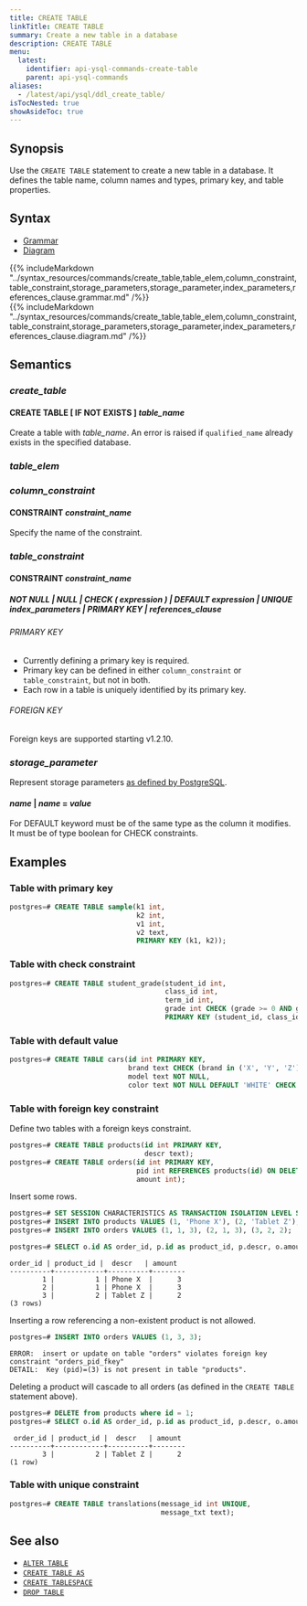 ```yaml
---
title: CREATE TABLE
linkTitle: CREATE TABLE
summary: Create a new table in a database
description: CREATE TABLE
menu:
  latest:
    identifier: api-ysql-commands-create-table
    parent: api-ysql-commands
aliases:
  - /latest/api/ysql/ddl_create_table/
isTocNested: true
showAsideToc: true
---
```


## Synopsis

Use the `CREATE TABLE` statement to create a new table in a database. It defines the table name, column names and types, primary key, and table properties.

## Syntax

<ul class="nav nav-tabs nav-tabs-yb">
  <li >
    <a href="#grammar" class="nav-link active" id="grammar-tab" data-toggle="tab" role="tab" aria-controls="grammar" aria-selected="true">
      <i class="fas fa-file-alt" aria-hidden="true"></i>
      Grammar
    </a>
  </li>
  <li>
    <a href="#diagram" class="nav-link" id="diagram-tab" data-toggle="tab" role="tab" aria-controls="diagram" aria-selected="false">
      <i class="fas fa-project-diagram" aria-hidden="true"></i>
      Diagram
    </a>
  </li>
</ul>

<div class="tab-content">
  <div id="grammar" class="tab-pane fade show active" role="tabpanel" aria-labelledby="grammar-tab">
    {{% includeMarkdown "../syntax_resources/commands/create_table,table_elem,column_constraint,table_constraint,storage_parameters,storage_parameter,index_parameters,references_clause.grammar.md" /%}}
  </div>
  <div id="diagram" class="tab-pane fade" role="tabpanel" aria-labelledby="diagram-tab">
    {{% includeMarkdown "../syntax_resources/commands/create_table,table_elem,column_constraint,table_constraint,storage_parameters,storage_parameter,index_parameters,references_clause.diagram.md" /%}}
  </div>
</div>

## Semantics

### *create_table*

#### CREATE TABLE [ IF NOT EXISTS ] *table_name*

Create a table with *table_name*. An error is raised if `qualified_name` already exists in the specified database.

### *table_elem*

### *column_constraint*

#### CONSTRAINT *constraint_name*

Specify the name of the constraint.

### *table_constraint*

#### CONSTRAINT *constraint_name*

##### NOT NULL | NULL | CHECK ( *expression* ) | DEFAULT *expression* | UNIQUE index_parameters | PRIMARY KEY | *references_clause*

###### PRIMARY KEY

- Currently defining a primary key is required.
- Primary key can be defined in either `column_constraint` or `table_constraint`, but not in both.
- Each row in a table is uniquely identified by its primary key.

###### FOREIGN KEY

Foreign keys are supported starting v1.2.10.

### *storage_parameter*

Represent storage parameters [as defined by PostgreSQL](https://www.postgresql.org/docs/11/sql-createtable.html#SQL-CREATETABLE-STORAGE-PARAMETERS).

#### *name* | *name* = *value*

For DEFAULT keyword must be of the same type as the column it modifies. It must be of type boolean for CHECK constraints.

## Examples

### Table with primary key

```sql
postgres=# CREATE TABLE sample(k1 int,
                               k2 int,
                               v1 int,
                               v2 text,
                               PRIMARY KEY (k1, k2));
```

### Table with check constraint

```sql
postgres=# CREATE TABLE student_grade(student_id int,
                                      class_id int,
                                      term_id int,
                                      grade int CHECK (grade >= 0 AND grade <= 10),
                                      PRIMARY KEY (student_id, class_id, term_id));
```

### Table with default value

```sql
postgres=# CREATE TABLE cars(id int PRIMARY KEY,
                             brand text CHECK (brand in ('X', 'Y', 'Z')),
                             model text NOT NULL,
                             color text NOT NULL DEFAULT 'WHITE' CHECK (color in ('RED', 'WHITE', 'BLUE')));
```

### Table with foreign key constraint

Define two tables with a foreign keys constraint.
```sql
postgres=# CREATE TABLE products(id int PRIMARY KEY,
                                 descr text);
postgres=# CREATE TABLE orders(id int PRIMARY KEY,
                               pid int REFERENCES products(id) ON DELETE CASCADE,
                               amount int);

```

Insert some rows.
```sql
postgres=# SET SESSION CHARACTERISTICS AS TRANSACTION ISOLATION LEVEL SERIALIZABLE;
postgres=# INSERT INTO products VALUES (1, 'Phone X'), (2, 'Tablet Z');
postgres=# INSERT INTO orders VALUES (1, 1, 3), (2, 1, 3), (3, 2, 2);

postgres=# SELECT o.id AS order_id, p.id as product_id, p.descr, o.amount FROM products p, orders o WHERE o.pid = p.id;
```
```
order_id | product_id |  descr   | amount
----------+------------+----------+--------
        1 |          1 | Phone X  |      3
        2 |          1 | Phone X  |      3
        3 |          2 | Tablet Z |      2
(3 rows)
```

Inserting a row referencing a non-existent product is not allowed.
```sql
postgres=# INSERT INTO orders VALUES (1, 3, 3);
```
```
ERROR:  insert or update on table "orders" violates foreign key constraint "orders_pid_fkey"
DETAIL:  Key (pid)=(3) is not present in table "products".
```

Deleting a product will cascade to all orders (as defined in the `CREATE TABLE` statement above).
```sql
postgres=# DELETE from products where id = 1;
postgres=# SELECT o.id AS order_id, p.id as product_id, p.descr, o.amount FROM products p, orders o WHERE o.pid = p.id;
```
```
 order_id | product_id |  descr   | amount
----------+------------+----------+--------
        3 |          2 | Tablet Z |      2
(1 row)
```

### Table with unique constraint

```sql
postgres=# CREATE TABLE translations(message_id int UNIQUE,
                                     message_txt text);
```


## See also

- [`ALTER TABLE`](../ddl_alter_table)
- [`CREATE TABLE AS`](../ddl_create_table_as)
- [`CREATE TABLESPACE`](../ddl_create_tablespace)
- [`DROP TABLE`](../ddl_drop_table)
